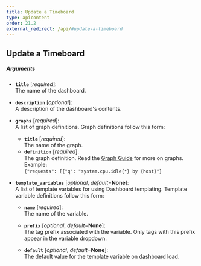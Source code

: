 ```yaml
---
title: Update a Timeboard
type: apicontent
order: 21.2
external_redirect: /api/#update-a-timeboard
---
```


## Update a Timeboard

##### Arguments

* **`title`** [*required*]:  
    The name of the dashboard.
* **`description`** [*optional*]:  
    A description of the dashboard's contents.
* **`graphs`** [*required*]:  
    A list of graph definitions. Graph definitions follow this form:
    * **`title`** [*required*]:  
        The name of the graph.
    * **`definition`** [*required*]:  
    The graph definition. Read the [Graph Guide][1] for more on graphs. Example:  
    `{"requests": [{"q": "system.cpu.idle{*} by {host}"}`

* **`template_variables`** [*optional*, *default*=**None**]:  
    A list of template variables for using Dashboard templating. Template variable definitions follow this form:
    * **`name`** [*required*]:  
     The name of the variable.

    * **`prefix`** [*optional*, *default*=**None**]:  
    The tag prefix associated with the variable. Only tags with this prefix appear in the variable dropdown.

    * **`default`** [*optional*, *default*=**None**]:  
    The default value for the template variable on dashboard load.


[1]: /graphing/
